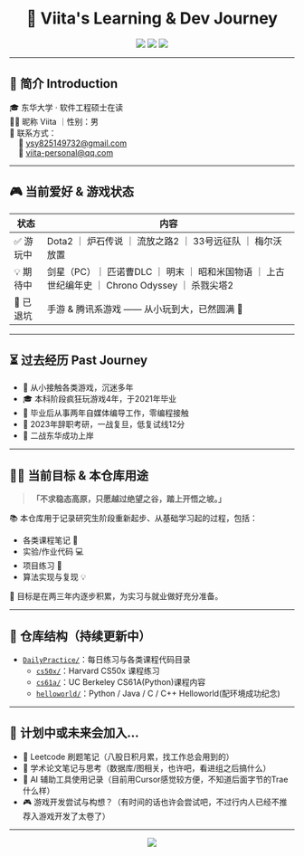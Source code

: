 <h1 align="center">🌌 Viita's Learning & Dev Journey</h1>

<p align="center">
  <img src="https://img.shields.io/badge/School-Donghua%20University-blue?style=flat-square" />
  <img src="https://img.shields.io/badge/Nickname-Viita-purple?style=flat-square" />
  <img src="https://img.shields.io/badge/Status-CS%20Grad%20Student-brightgreen?style=flat-square" />
</p>

---

## 📌 简介 Introduction

🎓 东华大学 · 软件工程硕士在读  
🧑‍💻 昵称 Viita ｜性别：男  
📧 联系方式：  
&nbsp;&nbsp;&nbsp;&nbsp;📮 ysy825149732@gmail.com  
&nbsp;&nbsp;&nbsp;&nbsp;📮 viita-personal@qq.com

---

## 🎮 当前爱好 & 游戏状态

| 状态 | 内容 |
|------|------|
| ✅ 游玩中 | Dota2 ｜ 炉石传说 ｜ 流放之路2 ｜ 33号远征队 ｜ 梅尔沃放置 |
| 💡 期待中 | 剑星（PC）｜ 匹诺曹DLC ｜ 明末 ｜ 昭和米国物语 ｜ 上古世纪编年史 ｜ Chrono Odyssey ｜ 杀戮尖塔2 |
| 🔕 已退坑 | 手游 & 腾讯系游戏 —— 从小玩到大，已然圆满 🙏 |

---

## ⏳ 过去经历 Past Journey

- 🧒 从小接触各类游戏，沉迷多年  
- 🎓 本科阶段疯狂玩游戏4年，于2021年毕业  
- 🎥 毕业后从事两年自媒体编导工作，零编程接触  
- 🎯 2023年辞职考研，一战复旦，低复试线12分 
- 🏁 二战东华成功上岸 

---

## 🧗‍♂️ 当前目标 & 本仓库用途

> **「不求稳态高原，只愿越过绝望之谷，踏上开悟之坡。」**

📚 本仓库用于记录研究生阶段重新起步、从基础学习起的过程，包括：

- 各类课程笔记 📝  
- 实验/作业代码 💻  
- 项目练习 🌱  
- 算法实现与复现 💡  

🎯 目标是在两三年内逐步积累，为实习与就业做好充分准备。

---

## 📂 仓库结构（持续更新中）

- [`DailyPractice/`](./)：每日练习与各类课程代码目录  
  - [`cs50x/`](./cs50x/)：Harvard CS50x 课程练习  
  - [`cs61a/`](./cs61a/)：UC Berkeley CS61A(Python)课程内容  
  - [`helloworld/`](./helloworld/)：Python / Java / C / C++ Helloworld(配环境成功纪念)

---

## 🧩 计划中或未来会加入...

- 📘 Leetcode 刷题笔记（八股日积月累，找工作总会用到的）
- 📄 学术论文笔记与思考（数据库/图相关，也许吧，看进组之后搞什么）  
- 🤖 AI 辅助工具使用记录（目前用Cursor感觉较方便，不知道后面字节的Trae什么样） 
- 🎮 游戏开发尝试与构想？（有时间的话也许会尝试吧，不过行内人已经不推荐入游戏开发了太卷了）

---

<p align="center">
  <img src="https://capsule-render.vercel.app/api?type=waving&height=150&text=Thanks%20for%20visiting!&fontAlign=50&fontColor=ffffff&colorGradient=blue" />
</p>
